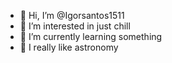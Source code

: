 - 👋 Hi, I’m @Igorsantos1511
- 👀 I’m interested in just chill
- 🌱 I’m currently learning something 
- 🙂 I really like astronomy


<!---
Igorsantos1511/Igorsantos1511 is a ✨ special ✨ repository because its `README.md` (this file) appears on your GitHub profile.
You can click the Preview link to take a look at your changes.
--->
